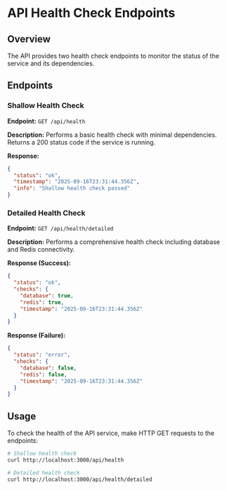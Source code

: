 # API Health Check Endpoints

## Overview

The API provides two health check endpoints to monitor the status of the service and its dependencies.

## Endpoints

### Shallow Health Check

**Endpoint:** `GET /api/health`

**Description:** Performs a basic health check with minimal dependencies. Returns a 200 status code if the service is running.

**Response:**

```json
{
  "status": "ok",
  "timestamp": "2025-09-16T23:31:44.356Z",
  "info": "Shallow health check passed"
}
```

### Detailed Health Check

**Endpoint:** `GET /api/health/detailed`

**Description:** Performs a comprehensive health check including database and Redis connectivity.

**Response (Success):**

```json
{
  "status": "ok",
  "checks": {
    "database": true,
    "redis": true,
    "timestamp": "2025-09-16T23:31:44.356Z"
  }
}
```

**Response (Failure):**

```json
{
  "status": "error",
  "checks": {
    "database": false,
    "redis": false,
    "timestamp": "2025-09-16T23:31:44.356Z"
  }
}
```

## Usage

To check the health of the API service, make HTTP GET requests to the endpoints:

```bash
# Shallow health check
curl http://localhost:3000/api/health

# Detailed health check
curl http://localhost:3000/api/health/detailed
```
